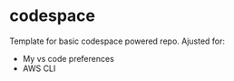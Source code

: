# codespace

Template for basic codespace powered repo.
Ajusted for:
- My vs code preferences
- AWS CLI
  
